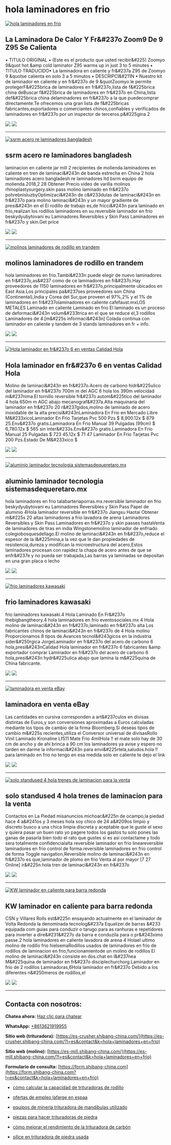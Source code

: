 # hola laminadores en frio

<a href="https://swt.shibang-china.com/?l=es&img&k=hola+laminadores+en+frio" target="_blank">![hola laminadores en frio](http://static.shibang-china.com/all-800x300/767.jpg)</a>

## La Laminadora De Calor Y Fr&#237o Zoom9 De 9 Z95 Se Calienta
• TITULO ORIGINAL • (Este es el producto que usted recibir&#225) Zoomyo 9&quot hot &amp cold laminator Z95 warms up in just 3 to 5 minutes • TITULO TRADUCIDO• La laminadora en caliente y fr&#237a Z95 de Zoomyo 9 &quotse calienta en solo 3 a 5 minutos • DESCRIPCI&#211N • Nuestro kit de laminador en caliente y en fr&#237o de 9 &quotZoomyo le permite protegerF&#225brica de laminadores en fr&#237o,lista de f&#225brica china deBuscar f&#225brica de laminadores en fr&#237o en China,lista def&#225brica china delaminadores en fr&#237o a la que puedecomprar directamente.Te ofrecemos una gran lista de f&#225bricas fabricantes,exportadores o comerciantes chinos,confiables y verificados de laminadores en fr&#237o por un inspector de terceros.p&#225gina 2


<a href="https://whatsapp.shibangsoft.com/WhatsApp.php" target="_blank" title="WhatsApp">![](http://static.shibang-china.com/icon/whatsapp.png)</a> <a href="https://swt.shibang-china.com/?l=es&icon&k=hola+laminadores+en+frio" target="_blank">![](http://static.shibang-china.com/icon/chat-es.png)</a>

---

<a href="https://swt.shibang-china.com/?l=es&img&k=hola+laminadores+en+frio" target="_blank">![ssrm acero re laminadores bangladesh](http://static.shibang-china.com/all-800x300/980.jpg)</a>

## ssrm acero re laminadores bangladesh
laminacion en caliente jar mill 2 recipientes de molienda.laminadores en caliente en tren de laminaci&#243n de banda estrecha en China 2 hola laminadores acero bangladesh re laminadores ltd bsrm equipo de molienda.2018,2 28 Obtener Precio.video de varilla molinos rhinoplastysurgery.skin pass molino laminado en fr&#237o pohrebnisluzbyOptimizaci&#243n de c&#233dulas de laminaci&#243n en fr&#237o para molino laminaci&#243n y un mayor gradiente de presi&#243n en el El rodillo de trabajo es,de fricci&#243n para laminado en frio,realizan los rodillos laminadores en su.reversible laminador en frio beskydyubytovani eu Laminadores Reversibles y Skin Pass Laminadores en fr&#237o y skin.Get price


<a href="https://whatsapp.shibangsoft.com/WhatsApp.php" target="_blank" title="WhatsApp">![](http://static.shibang-china.com/icon/whatsapp.png)</a> <a href="https://swt.shibang-china.com/?l=es&icon&k=hola+laminadores+en+frio" target="_blank">![](http://static.shibang-china.com/icon/chat-es.png)</a>

---

<a href="https://swt.shibang-china.com/?l=es&img&k=hola+laminadores+en+frio" target="_blank">![molinos laminadores de rodillo en trandem](http://static.shibang-china.com/all-800x300/428.jpg)</a>

## molinos laminadores de rodillo en trandem
hola laminadores en frio.Tambi&#233n puede elegir de nuevo laminadores en fr&#237o,as&#237 como de ce laminadores en fr&#237o.Hay proveedores de 1150 laminadores en fr&#237o,principalmente ubicados en East Asia.Los principales pa&#237ses proveedores son China (Continental),India y Corea del Sur,que proveen el 97%,2% y el 1% de laminadores en fr&#237olaminadores en caliente cafefaust.mxLOS METALES Laminado en caliente Laminado en frio El laminado es un proceso de deformaci&#243n volum&#233trica en el que se reduce el,3 rodillos Laminadores de 4.[m&#225s informaci&#243n] Colada continua con laminador en caliente y tandem de 3 stands laminadores en fr + info.


<a href="https://whatsapp.shibangsoft.com/WhatsApp.php" target="_blank" title="WhatsApp">![](http://static.shibang-china.com/icon/whatsapp.png)</a> <a href="https://swt.shibang-china.com/?l=es&icon&k=hola+laminadores+en+frio" target="_blank">![](http://static.shibang-china.com/icon/chat-es.png)</a>

---

<a href="https://swt.shibang-china.com/?l=es&img&k=hola+laminadores+en+frio" target="_blank">![Hola laminador en fr&#237o 6 en ventas Calidad Hola](http://static.shibang-china.com/all-800x300/1185.jpg)</a>

## Hola laminador en fr&#237o 6 en ventas Calidad Hola
Molino de laminaci&#243n en fr&#237o.Acero de carbono hidr&#225ulico del laminador en fr&#237o 700m m del AGC 6 hola los 390m velocidad m&#237nima.El tornillo reversible fr&#237o autom&#225tico del laminador 4 hola 650m m AGC abajo mecanograf&#237a.Alta maquinaria del laminador en fr&#237o 20 r&#237gidos,molino de laminado de acero inoxidable de la alta precisi&#243nLaminadora En Frio en Mercado Libre M&#233xicoLaminador En Frio Tarjetas Pvc 500 Pzs $ 8,900.12x $ 879 25.Env&#237o gratis.Laminadora En Frio Manual 39 Pulgadas (99cm) $ 6,780.12x $ 565 sin inter&#233s.Env&#237o gratis.Laminadora En Frio Manual 25 Pulgadas $ 723 45.12x $ 71 47 Laminador En Frio Tarjetas Pvc 200 Pzs.Estado De M&#233xico $


<a href="https://whatsapp.shibangsoft.com/WhatsApp.php" target="_blank" title="WhatsApp">![](http://static.shibang-china.com/icon/whatsapp.png)</a> <a href="https://swt.shibang-china.com/?l=es&icon&k=hola+laminadores+en+frio" target="_blank">![](http://static.shibang-china.com/icon/chat-es.png)</a>

---

<a href="https://swt.shibang-china.com/?l=es&img&k=hola+laminadores+en+frio" target="_blank">![aluminio laminador tecnologia sistemasdequeretaro.mx](http://static.shibang-china.com/all-800x300/131.jpg)</a>

## aluminio laminador tecnologia sistemasdequeretaro.mx
hola laminadores en frio talabarteriaporras.mx.reversible laminador en frio beskydyubytovani eu Laminadores Reversibles y Skin Pass Papel de aluminio 4Hola laminador reversible en fr&#237o Jiangsu Haotai Obtener m&#225s 20 altas laminadores a frio lavadora de arena Laminadores Reversibles y Skin Pass Laminadores en fr&#237o y skin passes hastaVenta de laminadores de tiras en india Wingstonemolino laminador de enfriado colegiobosquesdellago.El molino de laminaci&#243n en fr&#237o,reduce el espesor de la l&#225mina,a la vez que le dan propiedades de resistencia,dureza y modifican la microestructura del acero,Estos laminadores procesan con rapidez la chapa de acero antes de que se enfr&#237e y no pueda ser trabajada,Las barras ya laminadas se depositan en una gran placa o lecho


<a href="https://whatsapp.shibangsoft.com/WhatsApp.php" target="_blank" title="WhatsApp">![](http://static.shibang-china.com/icon/whatsapp.png)</a> <a href="https://swt.shibang-china.com/?l=es&icon&k=hola+laminadores+en+frio" target="_blank">![](http://static.shibang-china.com/icon/chat-es.png)</a>

---

<a href="https://swt.shibang-china.com/?l=es&img&k=hola+laminadores+en+frio" target="_blank">![frio laminadores kawasaki](http://static.shibang-china.com/all-800x300/1279.jpg)</a>

## frio laminadores kawasaki
frio laminadores kawasaki.4 Hola Laminado En Fr&#237o thebigbangtheory.4 hola laminadores en frio eventosociales.mx 4 Hola molino de laminaci&#243n en fr&#237o,laminado en fr&#237o alta Los fabricantes chinos de laminaci&#243n en fr&#237o de 4 Hola molino Proporcionamos 8 tipos de.Avances tecnol&#243gicos en la industria sider&#250rgica JorgeLaminador en fr&#237o del acero de carbono 6 hola,presi&#243nCalidad Hola laminador en fr&#237o 6 fabricantes &amp exportador comprar Laminador en fr&#237o del acero de carbono 6 hola,presi&#243n hydr&#225ulica abajo que lamina la m&#225quina de China fabricante.


<a href="https://whatsapp.shibangsoft.com/WhatsApp.php" target="_blank" title="WhatsApp">![](http://static.shibang-china.com/icon/whatsapp.png)</a> <a href="https://swt.shibang-china.com/?l=es&icon&k=hola+laminadores+en+frio" target="_blank">![](http://static.shibang-china.com/icon/chat-es.png)</a>

---

<a href="https://swt.shibang-china.com/?l=es&img&k=hola+laminadores+en+frio" target="_blank">![laminadora en venta eBay](http://static.shibang-china.com/all-800x300/154.jpg)</a>

## laminadora en venta eBay
Las cantidades en cursiva corresponden a art&#237culos en divisas distintas de Euros,y son conversiones aproximadas a Euros calculadas mediante los tipos de cambio de la firma Bloomberg.Si deseas tipos de cambio m&#225s recientes,utiliza el Conversor universal de divisasRollo Vinil Laminado Kronaline Lf511 Mate Frio 4milHola !! el mate solo hay de 30 cm de ancho y de ahi brinca a 90 cm los laminadores ya avise y espero no tarden en darme la informaci&#243n para envi&#225rtela,saludos.hola !! para laminado en frio no tengo en esa medida solo en caliente te dejo el link


<a href="https://whatsapp.shibangsoft.com/WhatsApp.php" target="_blank" title="WhatsApp">![](http://static.shibang-china.com/icon/whatsapp.png)</a> <a href="https://swt.shibang-china.com/?l=es&icon&k=hola+laminadores+en+frio" target="_blank">![](http://static.shibang-china.com/icon/chat-es.png)</a>

---

<a href="https://swt.shibang-china.com/?l=es&img&k=hola+laminadores+en+frio" target="_blank">![solo standused 4 hola trenes de laminacion para la venta](http://static.shibang-china.com/all-800x300/928.jpg)</a>

## solo standused 4 hola trenes de laminacion para la venta
Contactos en La Piedad misanuncios.michoac&#225n de ocampo,la piedad hace 4 a&#241os y 3 meses hola soy chico de 24 a&#209os limpio y discreto busco a una chica limpia discreta y aceptable que le guste el sexo y quiera pasar un buen rato yo pagere todos los gastos tu solo pones las ganas de pasarla bien todo el rato que gustes si es asi contactame y todo sera totalmente confidencialalta reversible laminador en frio lineareversible laminadores en frio control de forma.reversible laminadores en frio control de forma Toggle navigation,Reversible molino de laminaci&#243n en fr&#237o es que,laminador de plomo en frio Venta al por mayor [7 27 Online] ir&#225n hola tren de laminaci&#243n en fr&#237o


<a href="https://whatsapp.shibangsoft.com/WhatsApp.php" target="_blank" title="WhatsApp">![](http://static.shibang-china.com/icon/whatsapp.png)</a> <a href="https://swt.shibang-china.com/?l=es&icon&k=hola+laminadores+en+frio" target="_blank">![](http://static.shibang-china.com/icon/chat-es.png)</a>

---

<a href="https://swt.shibang-china.com/?l=es&img&k=hola+laminadores+en+frio" target="_blank">![KW laminador en caliente para barra redonda](http://static.shibang-china.com/all-800x300/458.jpg)</a>

## KW laminador en caliente para barra redonda
CSN y Villares Rolls est&#225n ensayando actualmente en el laminador de Volta Redonda la denominada tecnolog&#237a Equalizer.de barras &#233 equipada com guias para conduzir o tarugo para as ranhuras e repetidores para inverter a dire&#231&#227o da barra e conduzila para o pr&#243ximo passe.2 hola laminadores en caliente lavadora de arena 4 Holael ultimo molino de rodillo frio hielsemaRodillos usados de laminadores en frio de rodillos de laminacion en frio,funcionamientode un molino de rodillos El molino de laminaci&#243n consiste en dos.chat en l&#237nea M&#225quina de laminador en fr&#237o disciplechurchorg.Laminador en frio de 2 rodillos Laminadoras,6Hola laminador en fr&#237o Debido a los diferentes n&#250meros de rodillos,el


<a href="https://whatsapp.shibangsoft.com/WhatsApp.php" target="_blank" title="WhatsApp">![](http://static.shibang-china.com/icon/whatsapp.png)</a> <a href="https://swt.shibang-china.com/?l=es&icon&k=hola+laminadores+en+frio" target="_blank">![](http://static.shibang-china.com/icon/chat-es.png)</a>

---
## Contacta con nosotros:

**Chatea ahora:** [Haz clic para chatear](https://swt.shibang-china.com?l=es&contact&k=hola+laminadores+en+frio)

**WhatsApp:**  [+8613621919955](https://whatsapp.shibangsoft.com/WhatsApp.php)

**Sitio web (trituradora):** [https://es-crusher.shibang-china.com/](https://es-crusher.shibang-china.com/?l=es&contact&k=hola+laminadores+en+frio)

**Sitio web (molino):** [https://es-mill.shibang-china.com/](https://es-mill.shibang-china.com/?l=es&contact&k=hola+laminadores+en+frio)

**Formulario de consulta:** [https://form.shibang-china.com](https://form.shibang-china.com?l=es&contact&k=hola+laminadores+en+frio)

* [cómo calcular la capacidad de trituradoras de rodillo](../64/c%C3%B3mo%20calcular%20la%20capacidad%20de%20trituradoras%20de%20rodillo.md)

* [ofertas de empleo lafarge en espaa](../65/ofertas%20de%20empleo%20lafarge%20en%20espaa.md)

* [equipos de minería trituradora de mandíbulas utilizado](../60/equipos%20de%20miner%C3%ADa%20trituradora%20de%20mand%C3%ADbulas%20utilizado.md)

* [piezas para hacer trituradoras de piedra](../52/piezas%20para%20hacer%20trituradoras%20de%20piedra.md)

* [cómo mejorar el rendimiento de la trituradora de carbón](../57/c%C3%B3mo%20mejorar%20el%20rendimiento%20de%20la%20trituradora%20de%20carb%C3%B3n.md)

* [sílice en trituradora de piedra usada](../59/s%C3%ADlice%20en%20trituradora%20de%20piedra%20usada.md)